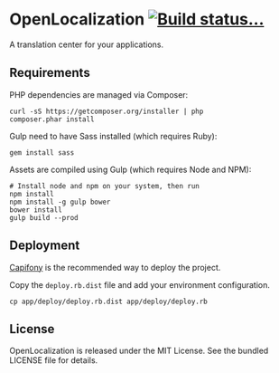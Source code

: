 # OpenLocalization [![Build status...](https://secure.travis-ci.org/openl10n/openl10n.png?branch=master)](http://travis-ci.org/openl10n/openl10n)

A translation center for your applications.

## Requirements

PHP dependencies are managed via Composer:

    curl -sS https://getcomposer.org/installer | php
    composer.phar install

Gulp need to have Sass installed (which requires Ruby):

    gem install sass

Assets are compiled using Gulp (which requires Node and NPM):

    # Install node and npm on your system, then run
    npm install
    npm install -g gulp bower
    bower install
    gulp build --prod

## Deployment

[Capifony](http://capifony.org/) is the recommended way to deploy the project.

Copy the `deploy.rb.dist` file and add your environment configuration.

    cp app/deploy/deploy.rb.dist app/deploy/deploy.rb

## License

OpenLocalization is released under the MIT License. See the bundled LICENSE file
for details.

